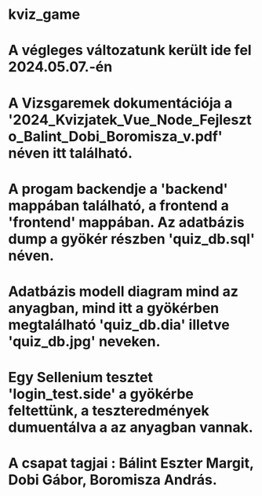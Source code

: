 # kviz_game
# A végleges változatunk került ide fel 2024.05.07.-én
#
# A Vizsgaremek dokumentációja a '2024_Kvizjatek_Vue_Node_Fejleszto_Balint_Dobi_Boromisza_v.pdf' néven itt található.
#
# A progam backendje a 'backend' mappában található, a frontend a 'frontend' mappában. Az adatbázis dump a gyökér részben 'quiz_db.sql' néven.
#
# Adatbázis modell diagram mind az anyagban, mind itt a gyökérben megtalálható 'quiz_db.dia' illetve 'quiz_db.jpg' neveken.
#
# Egy Sellenium tesztet 'login_test.side' a gyökérbe feltettünk, a teszteredmények dumuentálva a az anyagban vannak.
#
# A csapat tagjai : Bálint Eszter Margit, Dobi Gábor, Boromisza András.
#
#

